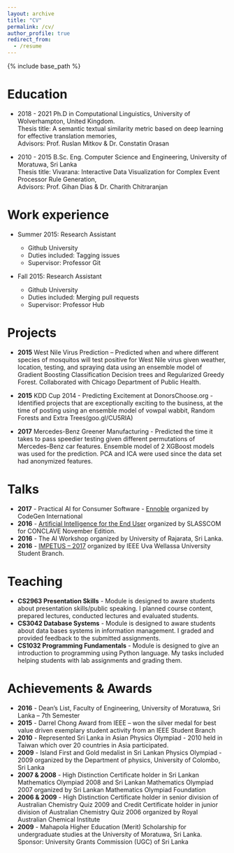 ```yaml
---
layout: archive
title: "CV"
permalink: /cv/
author_profile: true
redirect_from:
  - /resume
---
```


{% include base_path %}

Education
======
* 2018 - 2021 Ph.D in Computational Linguistics, University of Wolverhampton, United Kingdom.<br>
              Thesis title: A semantic textual similarity metric based on deep learning for effective translation memories,<br>
              Advisors: Prof. Ruslan Mitkov & Dr. Constatin Orasan
              
* 2010 - 2015 B.Sc. Eng. Computer Science and Engineering, University of Moratuwa, Sri Lanka<br>
              Thesis title: Vivarana: Interactive Data Visualization for Complex Event Processor Rule Generation,<br>
              Advisors: Prof. Gihan Dias & Dr. Charith Chitraranjan


Work experience
======
* Summer 2015: Research Assistant
  * Github University
  * Duties included: Tagging issues
  * Supervisor: Professor Git

* Fall 2015: Research Assistant
  * Github University
  * Duties included: Merging pull requests
  * Supervisor: Professor Hub
  
Projects
======
* <B>2015</B> West Nile Virus Prediction – Predicted when and where different species of mosquitos will test positive for West Nile virus 
  given weather, location, testing, and spraying data using an ensemble model of Gradient Boosting Classification Decision trees and Regularized Greedy Forest. Collaborated with Chicago Department of Public Health.

* <B>2015</B> KDD Cup 2014 - Predicting Excitement at DonorsChoose.org - Identified projects that are exceptionally exciting to the 
  business, at the time of posting using an ensemble model of vowpal wabbit, Random Forests and Extra Trees(goo.gl/CU5RIA)

* <B>2017</B> Mercedes-Benz Greener Manufacturing - Predicted the time it takes to pass speedier testing given different permutations of 
  Mercedes-Benz car features. Ensemble model of 2 XGBoost models was used for the prediction. PCA and ICA were used since the data set had anonymized features.
  
Talks
======
* <B>2017</B> - Practical AI for Consumer Software - [Ennoble](https://www.readme.lk/ennoble-2017-codegen/) organized by CodeGen International
* <B>2016</B> - [Artificial Intelligence for the End User](goo.gl/xtEhK0) organized by SLASSCOM for CONCLAVE November Edition.
* <B>2016</B> - The AI Workshop organized by University of Rajarata, Sri Lanka.
* <B>2016</B> - [IMPETUS – 2017](goo.gl/rfrjeM) organized by IEEE Uva Wellassa University Student Branch.

  
Teaching
======
* <B>CS2963 Presentation Skills</B> - Module is designed to aware students about presentation skills/public speaking. I planned course content, prepared lectures, conducted lectures and evaluated students.
* <B>CS3042 Database Systems</B> - Module is designed to aware students about data bases systems in information management. I graded and provided feedback to the submitted assignments.
* <B>CS1032 Programming Fundamentals</B> - Module is designed to give an introduction to programming using Python language. My tasks included helping students with lab assignments and grading them.

Achievements & Awards
======
* <B>2016</B> - Dean’s List, Faculty of Engineering, University of Moratuwa, Sri Lanka – 7th Semester
* <B>2015</B> - Darrel Chong Award from IEEE – won the silver medal for best value driven exemplary student activity from an IEEE Student Branch
* <B>2010</B> - Represented Sri Lanka in Asian Physics Olympiad - 2010 held in Taiwan which over 20 countries in Asia participated.
* <B>2009</B> - Island First and Gold medalist in Sri Lankan Physics Olympiad - 2009 organized by the Department of physics, University of 
  Colombo, Sri Lanka
* <B>2007 & 2008</B> - High Distinction Certificate holder in Sri Lankan Mathematics Olympiad 2008 and Sri Lankan Mathematics Olympiad 2007 
  organized by Sri Lankan Mathematics Olympiad Foundation
* <B>2006 & 2009</B> - High Distinction Certificate holder in senior division of Australian Chemistry Quiz 2009 and Credit Certificate 
  holder in junior division of Australian Chemistry Quiz 2006 organized by Royal Australian Chemical Institute
* <B>2009</B> - Mahapola Higher Education (Merit) Scholarship for undergraduate studies at the University of Moratuwa, Sri Lanka. Sponsor: 
  University  Grants Commission (UGC) of Sri Lanka

